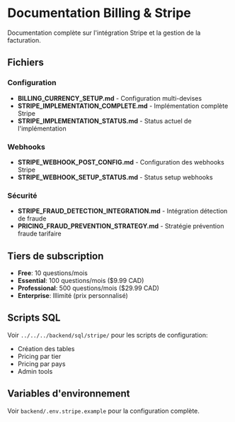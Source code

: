 # Documentation Billing & Stripe

Documentation complète sur l'intégration Stripe et la gestion de la facturation.

## Fichiers

### Configuration
- **BILLING_CURRENCY_SETUP.md** - Configuration multi-devises
- **STRIPE_IMPLEMENTATION_COMPLETE.md** - Implémentation complète Stripe
- **STRIPE_IMPLEMENTATION_STATUS.md** - Status actuel de l'implémentation

### Webhooks
- **STRIPE_WEBHOOK_POST_CONFIG.md** - Configuration des webhooks Stripe
- **STRIPE_WEBHOOK_SETUP_STATUS.md** - Status setup webhooks

### Sécurité
- **STRIPE_FRAUD_DETECTION_INTEGRATION.md** - Intégration détection de fraude
- **PRICING_FRAUD_PREVENTION_STRATEGY.md** - Stratégie prévention fraude tarifaire

## Tiers de subscription

- **Free**: 10 questions/mois
- **Essential**: 100 questions/mois ($9.99 CAD)
- **Professional**: 500 questions/mois ($29.99 CAD)
- **Enterprise**: Illimité (prix personnalisé)

## Scripts SQL

Voir `../../../backend/sql/stripe/` pour les scripts de configuration:
- Création des tables
- Pricing par tier
- Pricing par pays
- Admin tools

## Variables d'environnement

Voir `backend/.env.stripe.example` pour la configuration complète.

